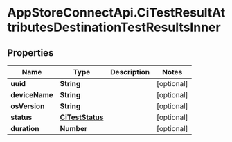 # AppStoreConnectApi.CiTestResultAttributesDestinationTestResultsInner

## Properties

Name | Type | Description | Notes
------------ | ------------- | ------------- | -------------
**uuid** | **String** |  | [optional] 
**deviceName** | **String** |  | [optional] 
**osVersion** | **String** |  | [optional] 
**status** | [**CiTestStatus**](CiTestStatus.md) |  | [optional] 
**duration** | **Number** |  | [optional] 



